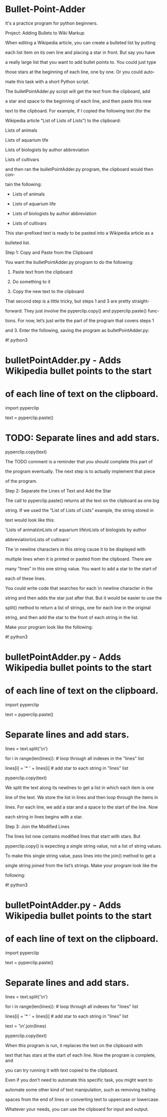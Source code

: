 # Bullet-Point-Adder
It's a practice program for python beginners.

Project: Adding Bullets to Wiki Markup

When editing a Wikipedia article, you can create a bulleted list by putting 

each list item on its own line and placing a star in front. But say you have 

a really large list that you want to add bullet points to. You could just type 

those stars at the beginning of each line, one by one. Or you could auto-

mate this task with a short Python script.

The bulletPointAdder.py script will get the text from the clipboard, add 

a star and space to the beginning of each line, and then paste this new 

text to the clipboard. For example, if I copied the following text (for the 

Wikipedia article “List of Lists of Lists”) to the clipboard:

Lists of animals

Lists of aquarium life

Lists of biologists by author abbreviation

Lists of cultivars

and then ran the bulletPointAdder.py program, the clipboard would then con-

tain the following:

* Lists of animals

* Lists of aquarium life

* Lists of biologists by author abbreviation

* Lists of cultivars

This star-prefixed text is ready to be pasted into a Wikipedia article as a 

bulleted list.

Step 1: Copy and Paste from the Clipboard

You want the bulletPointAdder.py program to do the following:

1. Paste text from the clipboard

2. Do something to it

3. Copy the new text to the clipboard

That second step is a little tricky, but steps 1 and 3 are pretty straight-

forward: They just involve the pyperclip.copy() and pyperclip.paste() func-

tions. For now, let’s just write the part of the program that covers steps 1 

and 3. Enter the following, saving the program as bulletPointAdder.py:

#! python3

# bulletPointAdder.py - Adds Wikipedia bullet points to the start

# of each line of text on the clipboard.

import pyperclip

text = pyperclip.paste()

# TODO: Separate lines and add stars.

pyperclip.copy(text)

The TODO comment is a reminder that you should complete this part of 

the program eventually. The next step is to actually implement that piece 

of the program.

Step 2: Separate the Lines of Text and Add the Star

The call to pyperclip.paste() returns all the text on the clipboard as one big 

string. If we used the “List of Lists of Lists” example, the string stored in 

text would look like this:

'Lists of animals\nLists of aquarium life\nLists of biologists by author 

abbreviation\nLists of cultivars'

The \n newline characters in this string cause it to be displayed with 

multiple lines when it is printed or pasted from the clipboard. There are 

many “lines” in this one string value. You want to add a star to the start of 

each of these lines.

You could write code that searches for each \n newline character in the 

string and then adds the star just after that. But it would be easier to use the 

split() method to return a list of strings, one for each line in the original 

string, and then add the star to the front of each string in the list.

Make your program look like the following:

#! python3

# bulletPointAdder.py - Adds Wikipedia bullet points to the start

# of each line of text on the clipboard.

import pyperclip

text = pyperclip.paste()

# Separate lines and add stars.

lines = text.split('\n')

for i in range(len(lines)): # loop through all indexes in the "lines" list

 lines[i] = '* ' + lines[i] # add star to each string in "lines" list

pyperclip.copy(text)

We split the text along its newlines to get a list in which each item is one 

line of the text. We store the list in lines and then loop through the items in 

lines. For each line, we add a star and a space to the start of the line. Now 

each string in lines begins with a star.

Step 3: Join the Modified Lines

The lines list now contains modified lines that start with stars. But 

pyperclip.copy() is expecting a single string value, not a list of string values. 

To make this single string value, pass lines into the join() method to get a 

single string joined from the list’s strings. Make your program look like the 

following:

#! python3

# bulletPointAdder.py - Adds Wikipedia bullet points to the start

# of each line of text on the clipboard.

import pyperclip

text = pyperclip.paste()

# Separate lines and add stars.

lines = text.split('\n')

for i in range(len(lines)): # loop through all indexes for "lines" list

 lines[i] = '* ' + lines[i] # add star to each string in "lines" list

text = '\n'.join(lines)

pyperclip.copy(text)

When this program is run, it replaces the text on the clipboard with 

text that has stars at the start of each line. Now the program is complete, and 

you can try running it with text copied to the clipboard.

Even if you don’t need to automate this specific task, you might want to 

automate some other kind of text manipulation, such as removing trailing 

spaces from the end of lines or converting text to uppercase or lowercase. 

Whatever your needs, you can use the clipboard for input and output.
